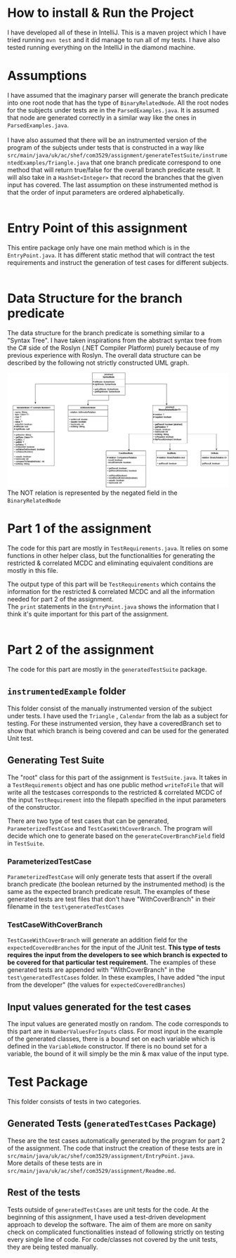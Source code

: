 # How to install & Run the Project

I have developed all of these in IntelliJ. This is a maven project which I have tried running `mvn test` and it did
manage to run all of my tests. I have also tested running everything on the IntelliJ in the diamond machine. <br>

# Assumptions

I have assumed that the imaginary parser will generate the branch predicate into one root node that has the type
of `BinaryRelatedNode`. All the root nodes for the subjects under tests are in the `ParsedExamples.java`. It is assumed
that node are generated correctly in a similar way like the ones in `ParsedExamples.java`.<br><br>
I have also assumed that there will be an instrumented version of the program of the subjects under tests that is
constructed in a way
like `src/main/java/uk/ac/shef/com3529/assignment/generateTestSuite/instrumentedExamples/Triangle.java` that one branch
predicate correspond to one method that will return true/false for the overall branch predicate result. It will also
take in a `HashSet<Integer>` that record the branches that the given input has covered. The last assumption on these
instrumented method is that the order of input parameters are ordered alphabetically. <br> <br>

# Entry Point of this assignment

This entire package only have one main method which is in the `EntryPoint.java`. It has different static method that
will contract the test requirements and instruct the generation of test cases for different subjects.  <br><br>

# Data Structure for the branch predicate

The data structure for the branch predicate is something similar to a "Syntax Tree". I have taken inspirations from the
abstract syntax tree from the C# side of the Roslyn (.NET Compiler Platform) purely because of my previous experience
with Roslyn. The overall data structure can be described by the following not strictly constructed UML graph.

![UML graph for tree](testing_assignment.drawio.png)
The NOT relation is represented by the negated field in the `BinaryRelatedNode`

# Part 1 of the assignment

The code for this part are mostly in `TestRequirements.java`. It relies on some functions in other helper class, but the
functionalities for generating the restricted & correlated MCDC and eliminating equivalent conditions are mostly in this
file. <br>

The output type of this part will be `TestRequirements` which contains the information for the restricted & correlated
MCDC and all the information needed for part 2 of the assignment. <br>
The `print` statements in the `EntryPoint.java` shows the information that I think it's quite important for this part of
the assignment.
<br><br>

# Part 2 of the assignment

The code for this part are mostly in the `generatedTestSuite` package. <br>

## `instrumentedExample` folder

This folder consist of the manually instrumented version of the subject under tests. I have used the `Triangle`
, `Calendar` from the lab as a subject for testing. For these instrumented version, they have a coveredBranch set to
show that which branch is being covered and can be used for the generated Unit test. <br>

## Generating Test Suite

The "root" class for this part of the assignment is `TestSuite.java`. It takes in a `TestRequirements` object and has
one public method `writeToFile` that will write all the testcases corresponds to the restricted & correlated MCDC of the
input `TestRequirement` into the filepath specified in the input parameters of the constructor. <br>

There are two type of test cases that can be generated, `ParameterizedTestCase` and `TestCaseWithCoverBranch`. The
program will decide which one to generate based on the `generateCoverBranchField` field in `TestSuite`.<br>

### ParameterizedTestCase

`ParameterizedTestCase` will only generate tests that assert if the overall branch predicate (the boolean returned by
the instrumented method) is the same as the expected branch predicate result. The examples of these generated tests are
test files that don't have "WithCoverBranch" in their filename in the `test\generatedTestCases` <br>

### TestCaseWithCoverBranch

`TestCaseWithCoverBranch` will generate an addition field for the `expectedCoveredBranches` for the input of the JUnit
test. **This type of tests requires the input from the developers to see which branch is expected to be covered for that
particular test requirement.** The examples of these generated tests are appended with "WithCoverBranch" in
the `test\generatedTestCases` folder. In these examples, I have added "the input from the developer" (the values
for `expectedCoveredBranches`)<br>

## Input values generated for the test cases

The input values are generated mostly on random. The code corresponds to this part are in `NumberValuesForInputs` class.
For most input in the example of the generated classes, there is a bound set on each variable which is defined in
the `VariableNode` constructor. If there is no bound set for a variable, the bound of it will simply be the min & max
value of the input type.

# Test Package

This folder consists of tests in two categories. <br>

## Generated Tests (`generatedTestCases` Package)

These are the test cases automatically generated by the program for part 2 of the assignment. The code that instruct the
creation of these tests are in `src/main/java/uk/ac/shef/com3529/assignment/EntryPoint.java`. <br>
More details of these tests are in `src/main/java/uk/ac/shef/com3529/assignment/Readme.md`.

## Rest of the tests

Tests outside of `generatedTestCases` are unit tests for the code. At the beginning of this assignment, I have used a
test-driven development approach to develop the software. The aim of them are more on sanity check on complicated
functionalities instead of following strictly on testing every single line of code. For code/classes not covered by the
unit tests, they are being tested manually.